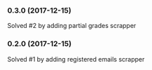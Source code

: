 ### 0.3.0 (2017-12-15)

Solved #2 by adding partial grades scrapper

### 0.2.0 (2017-12-15)

Solved #1 by adding registered emails scrapper
